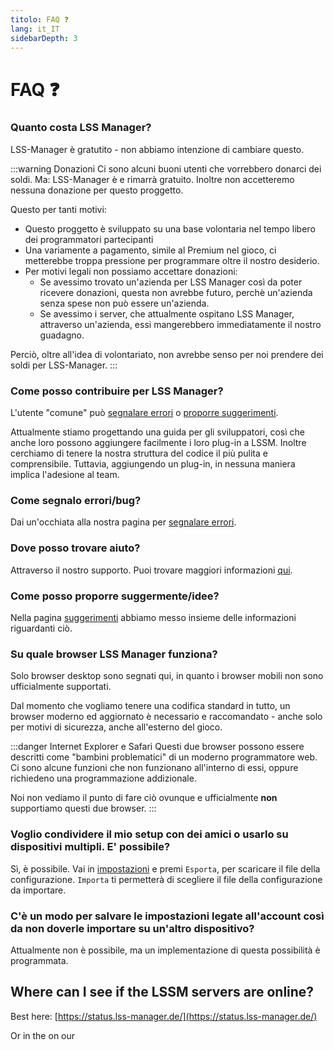 ```yaml
---
titolo: FAQ ❓
lang: it_IT
sidebarDepth: 3
---
```


# FAQ ❓

### Quanto costa LSS Manager?
LSS-Manager è gratutito - non abbiamo intenzione di cambiare questo.

:::warning Donazioni
Ci sono alcuni buoni utenti che vorrebbero donarci dei soldi. Ma: LSS-Manager è e rimarrà gratuito. Inoltre non accetteremo nessuna donazione per questo proggetto.

Questo per tanti motivi:

* Questo proggetto è sviluppato su una base volontaria nel tempo libero dei programmatori partecipanti
* Una variamente a pagamento, simile al Premium nel gioco, ci metterebbe troppa pressione per programmare oltre il nostro desiderio.
* Per motivi legali non possiamo accettare donazioni:
    * Se avessimo trovato un'azienda per LSS Manager così da poter ricevere donazioni, questa non avrebbe futuro, perchè un'azienda senza spese non può essere un'azienda.
    * Se avessimo i server, che attualmente ospitano LSS Manager, attraverso un'azienda, essi mangerebbero immediatamente il nostro guadagno.

Perciò, oltre all'idea di volontariato, non avrebbe senso per noi prendere dei soldi per LSS-Manager.
:::

### Come posso contribuire per LSS Manager?
L'utente "comune" può [segnalare errori][errori] o [proporre suggerimenti][suggerimenti].

Attualmente stiamo progettando una guida per gli sviluppatori, così che anche loro possono aggiungere facilmente i loro plug-in a LSSM. Inoltre cerchiamo di tenere la nostra struttura del codice il più pulita e comprensibile. Tuttavia, aggiungendo un plug-in, in nessuna maniera implica l'adesione al team.

### Come segnalo errori/bug?
Dai un'occhiata alla nostra pagina per [segnalare errori][errori].

### Dove posso trovare aiuto?
Attraverso il nostro supporto. Puoi trovare maggiori informazioni [qui][supporto].

### Come posso proporre suggermente/idee?
Nella pagina [suggerimenti][suggerimenti] abbiamo messo insieme delle informazioni riguardanti ciò.

### Su quale browser LSS Manager funziona?
Solo browser desktop sono segnati qui, in quanto i browser mobili non sono ufficialmente supportati.

Dal momento che vogliamo tenere una codifica standard in tutto, un browser moderno ed aggiornato è necessario e raccomandato - anche solo per motivi di sicurezza, anche all'esterno del gioco.

<browser-support-table/>

:::danger Internet Explorer e Safari
Questi due browser possono essere descritti come "bambini problematici" di un moderno programmatore web. Ci sono alcune funzioni che non funzionano all'interno di essi, oppure richiedeno una programmazione addizionale.

Noi non vediamo il punto di fare ciò ovunque e ufficialmente **non** supportiamo questi due browser.
:::

### Voglio condividere il mio setup con dei amici o usarlo su dispositivi multipli. E' possibile?
Sì, è possibile. Vai in [impostazioni] e premi `Esporta`, per scaricare il file della configurazione. `Importa` ti permetterà di scegliere il file della configurazione da importare.

### C'è un modo per salvare le impostazioni legate all'account così da non doverle importare su un'altro dispositivo?
Attualmente non è possibile, ma un implementazione di questa possibilità è programmata.

## Where can I see if the LSSM servers are online?
Best here: [https://status.lss-manager.de/](https://status.lss-manager.de/)

Or in the <discord-channel channel="uptime"/> on our <discord/>


[supporto]: support.md
[errori]: error_report.md
[suggerimenti]: suggestions.md
[impostazioni]: settings.md
